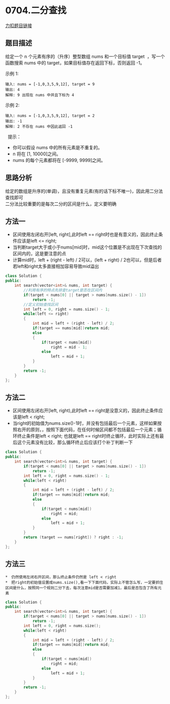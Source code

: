 # 0704.二分查找

[力扣题目链接](https://leetcode-cn.com/problems/binary-search/)  

## 题目描述

给定一个 n 个元素有序的（升序）整型数组 nums 和一个目标值 target  ，写一个函数搜索 nums 中的 target，如果目标值存在返回下标，否则返回 -1。

示例 1:

    输入: nums = [-1,0,3,5,9,12], target = 9
    输出: 4
    解释: 9 出现在 nums 中并且下标为 4
示例 2:

    输入: nums = [-1,0,3,5,9,12], target = 2
    输出: -1
    解释: 2 不存在 nums 中因此返回 -1
 
提示：

* 你可以假设 nums 中的所有元素是不重复的。
* n 将在 [1, 10000]之间。
* nums 的每个元素都将在 [-9999, 9999]之间。


## 思路分析  
给定的数组是升序的(单调)，且没有重复元素(有的话下标不唯一)，因此用二分法查找即可  
二分法比较重要的是每次二分的区间是什么，定义要明确  

## 方法一  
* 区间使用左闭右开[left, right],此时left == right时也是有意义的，因此终止条件应该是left <= right;  
* 当判断target大于或小于nums[mid]时，mid这个位置是不出现在下次查找的区间内的，这是要注意的点
* 计算mid时，left + (right - left) / 2可以，(left + right) / 2也可以，但是后者若left和right太多直接相加容易导致mid溢出  

```cpp
class Solution {
public:
    int search(vector<int>& nums, int target) {
        //利用有序的特点先排查target是否在区间内
        if(target < nums[0] || target > nums[nums.size() - 1])
            return -1;
        //定义初始查找区间
        int left = 0, right = nums.size() - 1;
        while(left <= right)
        {
            int mid = left + (right - left) / 2;            
            if(target == nums[mid])return mid;
            else
            {
                if(target < nums[mid])
                    right = mid - 1;
                else 
                    left = mid + 1; 
            }
        }
        return -1;
    }
};
```

## 方法二  
* 区间使用左闭右开[left, right),此时left == right是没意义的，因此终止条件应该是left < right; 
* 当right的初始值为nums.size()-1时，并没有包括最后一个元素，这样如果按照右开的原则，，按照下面代码，在任何时候区间都不包括最后一个元素；循环终止条件是left < right; 也就是left == right时终止循环，此时实际上还有最后这个元素没有比较，那么循环终止后应该打个补丁判断一下

```cpp
class Solution {
public:
    int search(vector<int>& nums, int target) {
        if(target < nums[0] || target > nums[nums.size() - 1])
            return -1;
        int left = 0, right = nums.size() - 1;
        while(left < right)
        {
            int mid = left + (right - left) / 2;            
            if(target == nums[mid])return mid;
            else
            {
                if(target < nums[mid])
                    right = mid;
                else 
                    left = mid + 1; 
            }
        }
        return (target == nums[right]) ? right : -1;
    }
};
```

## 方法三   

    *　仍然使用左闭右开区间，那么终止条件仍然是 left < right  
    *　把right的初始值设置成nums.size(),看一下下面代码，实际上不管怎么写，一定要抓住区间是什么，按照同一个规则二分下去，每次注意mid是否需要加减1，最后是否包含了所有元素

```cpp
class Solution {
public:
    int search(vector<int>& nums, int target) {
        if(target < nums[0] || target > nums[nums.size() - 1])
            return -1;
        int left = 0, right = nums.size();
        while(left < right)
        {
            int mid = left + (right - left) / 2;            
            if(target == nums[mid])return mid;
            else
            {
                if(target < nums[mid])
                    right = mid;
                else 
                    left = mid + 1; 
            }
        }
        return -1;
    }
};
```


